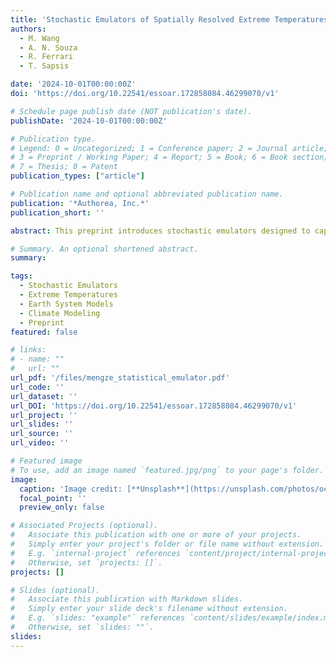 ```yaml
---
title: 'Stochastic Emulators of Spatially Resolved Extreme Temperatures of Earth System Models'
authors:
  - M. Wang
  - A. N. Souza
  - R. Ferrari
  - T. Sapsis

date: '2024-10-01T00:00:00Z'
doi: 'https://doi.org/10.22541/essoar.172858084.46299070/v1'

# Schedule page publish date (NOT publication's date).
publishDate: '2024-10-01T00:00:00Z'

# Publication type.
# Legend: 0 = Uncategorized; 1 = Conference paper; 2 = Journal article;
# 3 = Preprint / Working Paper; 4 = Report; 5 = Book; 6 = Book section;
# 7 = Thesis; 8 = Patent
publication_types: ["article"]

# Publication name and optional abbreviated publication name.
publication: '*Authorea, Inc.*'
publication_short: ''

abstract: This preprint introduces stochastic emulators designed to capture spatially resolved extreme temperature events in Earth System Models. The emulators aim to improve the representation of extreme events, which are often challenging to model accurately in traditional Earth System Models due to their computational complexity. By leveraging stochastic methods, this work provides an efficient tool for analyzing and predicting extreme temperature behavior in climate systems.

# Summary. An optional shortened abstract.
summary: 

tags:
  - Stochastic Emulators
  - Extreme Temperatures
  - Earth System Models
  - Climate Modeling
  - Preprint
featured: false

# links:
# - name: ""
#   url: ""
url_pdf: '/files/mengze_statistical_emulator.pdf'
url_code: ''
url_dataset: ''
url_DOI: 'https://doi.org/10.22541/essoar.172858084.46299070/v1'
url_project: ''
url_slides: ''
url_source: ''
url_video: ''

# Featured image
# To use, add an image named `featured.jpg/png` to your page's folder.
image:
  caption: 'Image credit: [**Unsplash**](https://unsplash.com/photos/ocean)'
  focal_point: ''
  preview_only: false

# Associated Projects (optional).
#   Associate this publication with one or more of your projects.
#   Simply enter your project's folder or file name without extension.
#   E.g. `internal-project` references `content/project/internal-project/index.md`.
#   Otherwise, set `projects: []`.
projects: []

# Slides (optional).
#   Associate this publication with Markdown slides.
#   Simply enter your slide deck's filename without extension.
#   E.g. `slides: "example"` references `content/slides/example/index.md`.
#   Otherwise, set `slides: ""`.
slides:
---
```


